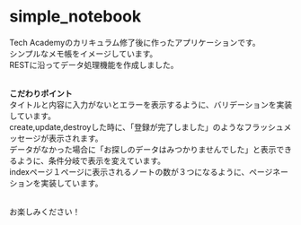# simple_notebook
Tech Academyのカリキュラム修了後に作ったアプリケーションです。<br/>
シンプルなメモ帳をイメージしています。<br/>
RESTに沿ってデータ処理機能を作成しました。<br/><br/>

**こだわりポイント**<br/>
タイトルと内容に入力がないとエラーを表示するように、バリデーションを実装しています。<br/>
create,update,destroyした時に、「登録が完了しました」のようなフラッシュメッセージが表示されます。<br/>
データがなかった場合に「お探しのデータはみつかりませんでした」と表示できるように、条件分岐で表示を変えています。<br/>
indexページ１ページに表示されるノートの数が３つになるように、ページネーションを実装しています。<br/><br/>

お楽しみください！
